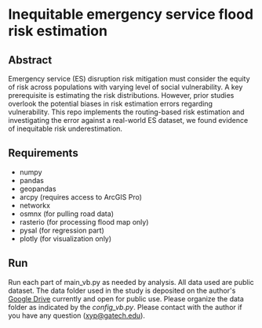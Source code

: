 # Inequitable emergency service flood risk estimation
## Abstract
Emergency service (ES) disruption risk mitigation 
must consider the equity of risk across 
populations with varying level of social vulnerability. 
A key prerequisite is estimating the risk 
distributions. However, prior studies
overlook the potential biases in 
risk estimation errors regarding vulnerability. 
This repo implements the routing-based risk estimation 
and investigating the error against a real-world 
ES dataset, we found evidence of inequitable risk 
underestimation.
## Requirements
- numpy
- pandas
- geopandas
- arcpy (requires access to ArcGIS Pro)
- networkx
- osmnx (for pulling road data)
- rasterio (for processing flood map only)
- pysal (for regression part)
- plotly (for visualization only)
## Run
Run each part of main_vb.py as needed by analysis. 
All data used are public dataset. The data folder 
used in the study is deposited on the author's
[Google Drive](https://drive.google.com/drive/folders/1mxyiUylxluWH87xTQuYMZmrEDUn3v0rs?usp=sharing) 
currently and open for public use. Please organize the data
folder as indicated by the *config_vb.py*.
Please contact with the author if you have any 
question
([xyp@gatech.edu](mailto:xyp@gatech.edu)).